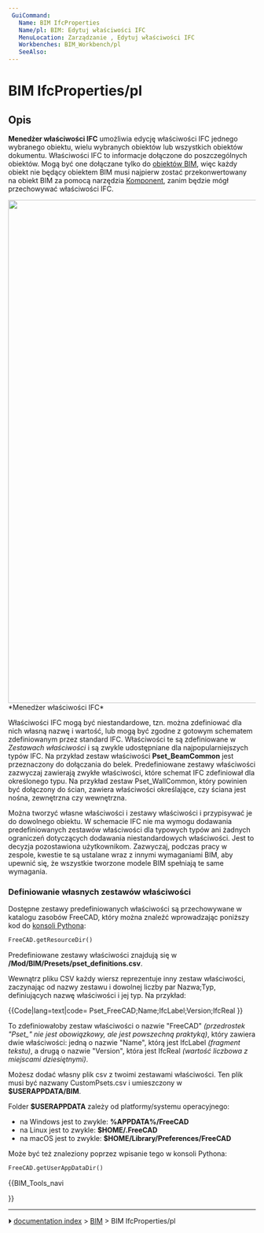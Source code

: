 ```yaml
---
 GuiCommand:
   Name: BIM IfcProperties
   Name/pl: BIM: Edytuj właściwości IFC
   MenuLocation: Zarządzanie , Edytuj właściwości IFC
   Workbenches: BIM_Workbench/pl
   SeeAlso: 
---
```


# BIM IfcProperties/pl



## Opis

**Menedżer właściwości IFC** umożliwia edycję właściwości IFC jednego wybranego obiektu, wielu wybranych obiektów lub wszystkich obiektów dokumentu. Właściwości IFC to informacje dołączone do poszczególnych obiektów. Mogą być one dołączane tylko do [obiektów BIM](BIM_Workbench/pl.md), więc każdy obiekt nie będący obiektem BIM musi najpierw zostać przekonwertowany na obiekt BIM za pomocą narzędzia [Komponent](Arch_Component/pl.md), zanim będzie mógł przechowywać właściwości IFC.

<img alt="" src=images/BIM_ifcproperties_screenshot.png  style="width:1024px;"> 
*Menedżer właściwości IFC*

Właściwości IFC mogą być niestandardowe, tzn. można zdefiniować dla nich własną nazwę i wartość, lub mogą być zgodne z gotowym schematem zdefiniowanym przez standard IFC. Właściwości te są zdefiniowane w *Zestawach właściwości* i są zwykle udostępniane dla najpopularniejszych typów IFC. Na przykład zestaw właściwości **Pset_BeamCommon** jest przeznaczony do dołączania do belek. Predefiniowane zestawy właściwości zazwyczaj zawierają zwykłe właściwości, które schemat IFC zdefiniował dla określonego typu. Na przykład zestaw Pset_WallCommon, który powinien być dołączony do ścian, zawiera właściwości określające, czy ściana jest nośna, zewnętrzna czy wewnętrzna.

Można tworzyć własne właściwości i zestawy właściwości i przypisywać je do dowolnego obiektu. W schemacie IFC nie ma wymogu dodawania predefiniowanych zestawów właściwości dla typowych typów ani żadnych ograniczeń dotyczących dodawania niestandardowych właściwości. Jest to decyzja pozostawiona użytkownikom. Zazwyczaj, podczas pracy w zespole, kwestie te są ustalane wraz z innymi wymaganiami BIM, aby upewnić się, że wszystkie tworzone modele BIM spełniają te same wymagania.



### Definiowanie własnych zestawów właściwości 

Dostępne zestawy predefiniowanych właściwości są przechowywane w katalogu zasobów FreeCAD, który można znaleźć wprowadzając poniższy kod do [konsoli Pythona](Python_console/pl.md):


```python
FreeCAD.getResourceDir()
```

Predefiniowane zestawy właściwości znajdują się w **/Mod/BIM/Presets/pset_definitions.csv**.

Wewnątrz pliku CSV każdy wiersz reprezentuje inny zestaw właściwości, zaczynając od nazwy zestawu i dowolnej liczby par Nazwa;Typ, definiujących nazwę właściwości i jej typ. Na przykład:


{{Code|lang=text|code=
Pset_FreeCAD;Name;IfcLabel;Version;IfcReal
}}

To zdefiniowałoby zestaw właściwości o nazwie \"FreeCAD\" *(przedrostek \"Pset\_\" nie jest obowiązkowy, ale jest powszechną praktyką)*, który zawiera dwie właściwości: jedną o nazwie \"Name\", którą jest IfcLabel *(fragment tekstu)*, a drugą o nazwie \"Version\", która jest IfcReal *(wartość liczbowa z miejscami dziesiętnymi)*.

Możesz dodać własny plik csv z twoimi zestawami właściwości. Ten plik musi być nazwany CustomPsets.csv i umieszczony w **$USERAPPDATA/BIM**.

Folder **$USERAPPDATA** zależy od platformy/systemu operacyjnego:

-   na Windows jest to zwykle: **%APPDATA%/FreeCAD**
-   na Linux jest to zwykle: **$HOME/.FreeCAD**
-   na macOS jest to zwykle: **$HOME/Library/Preferences/FreeCAD**

Może być też znaleziony poprzez wpisanie tego w konsoli Pythona:


```python
FreeCAD.getUserAppDataDir()
```





{{BIM_Tools_navi

}}



---
⏵ [documentation index](../README.md) > [BIM](BIM_Workbench.md) > BIM IfcProperties/pl
